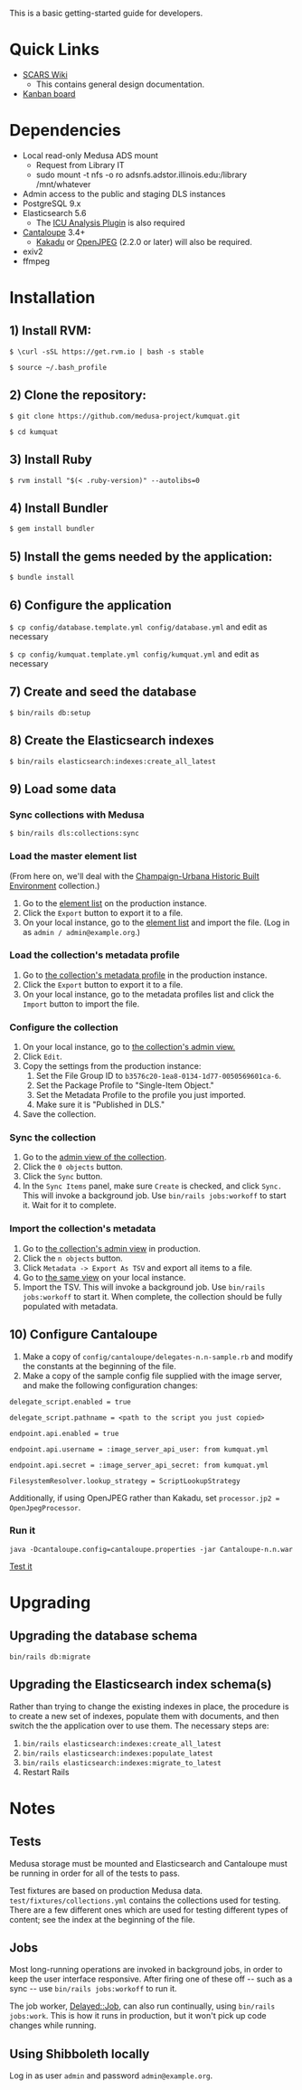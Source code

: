 This is a basic getting-started guide for developers.

# Quick Links

* [SCARS Wiki](https://wiki.illinois.edu/wiki/pages/viewpage.action?spaceKey=scrs&title=Medusa+DLS)
    * This contains general design documentation.
* [Kanban board](https://bugs.library.illinois.edu/secure/RapidBoard.jspa?rapidView=20062)

# Dependencies

* Local read-only Medusa ADS mount
    * Request from Library IT
    * sudo mount -t nfs -o ro adsnfs.adstor.illinois.edu:/library /mnt/whatever
* Admin access to the public and staging DLS instances
* PostgreSQL 9.x
* Elasticsearch 5.6
    * The [ICU Analysis Plugin](https://www.elastic.co/guide/en/elasticsearch/plugins/current/analysis-icu.html)
      is also required
* [Cantaloupe](https://medusa-project.github.io/cantaloupe/) 3.4+
    * [Kakadu](http://kakadusoftware.com/downloads/) or
      [OpenJPEG](http://www.openjpeg.org) (2.2.0 or later) will also be
      required.
* exiv2
* ffmpeg

# Installation

## 1) Install RVM:

`$ \curl -sSL https://get.rvm.io | bash -s stable`

`$ source ~/.bash_profile`

## 2) Clone the repository:

`$ git clone https://github.com/medusa-project/kumquat.git`

`$ cd kumquat`

## 3) Install Ruby

`$ rvm install "$(< .ruby-version)" --autolibs=0`

## 4) Install Bundler

`$ gem install bundler`

## 5) Install the gems needed by the application:

`$ bundle install`

## 6) Configure the application

`$ cp config/database.template.yml config/database.yml` and edit as necessary

`$ cp config/kumquat.template.yml config/kumquat.yml` and edit as necessary

## 7) Create and seed the database

`$ bin/rails db:setup`

## 8) Create the Elasticsearch indexes

`$ bin/rails elasticsearch:indexes:create_all_latest`

## 9) Load some data

### Sync collections with Medusa

`$ bin/rails dls:collections:sync`

### Load the master element list

(From here on, we'll deal with the
[Champaign-Urbana Historic Built Environment](https://digital.library.illinois.edu/collections/81180450-e3fb-012f-c5b6-0019b9e633c5-2)
collection.)

1. Go to the [element list](https://digital.library.illinois.edu/admin/elements)
   on the production instance.
2. Click the `Export` button to export it to a file.
3. On your local instance, go to the
   [element list](http://localhost:3000/admin/elements) and import the file.
   (Log in as `admin / admin@example.org`.)

### Load the collection's metadata profile

1. Go to
   [the collection's metadata profile](https://digital.library.illinois.edu/admin/metadata-profiles/12)
   in the production instance.
2. Click the `Export` button to export it to a file.
3. On your local instance, go to the metadata profiles list and click the 
   `Import` button to import the file.

### Configure the collection

1. On your local instance, go to
   [the collection's admin view.](http:localhost/admin/collections/81180450-e3fb-012f-c5b6-0019b9e633c5-2)
2. Click `Edit`.
3. Copy the settings from the production instance:
    1. Set the File Group ID to `b3576c20-1ea8-0134-1d77-0050569601ca-6`.
    2. Set the Package Profile to "Single-Item Object."
    3. Set the Metadata Profile to the profile you just imported.
    4. Make sure it is "Published in DLS."
4. Save the collection.

### Sync the collection

1. Go to the
   [admin view of the collection](http://localhost:3000/admin/collections/81180450-e3fb-012f-c5b6-0019b9e633c5-2).
2. Click the `0 objects` button.
3. Click the `Sync` button.
4. In the `Sync Items` panel, make sure `Create` is checked, and click `Sync.`
   This will invoke a background job. Use `bin/rails jobs:workoff` to
   start it. Wait for it to complete.

### Import the collection's metadata

1. Go to
   [the collection's admin view](https://digital.library.illinois.edu/admin/collections/81180450-e3fb-012f-c5b6-0019b9e633c5-2)
   in production.
2. Click the `n objects` button.
3. Click `Metadata -> Export As TSV` and export all items to a file.
4. Go to
   [the same view](http://localhost:3000/admin/collections/81180450-e3fb-012f-c5b6-0019b9e633c5-2)
   on your local instance.
5. Import the TSV. This will invoke a background job. Use
   `bin/rails jobs:workoff` to start it. When complete, the collection
   should be fully populated with metadata.

## 10) Configure Cantaloupe

1. Make a copy of `config/cantaloupe/delegates-n.n-sample.rb` and modify the
   constants at the beginning of the file.
2. Make a copy of the sample config file supplied with the image server, and
   make the following configuration changes:

`delegate_script.enabled = true`

`delegate_script.pathname = <path to the script you just copied>`

`endpoint.api.enabled = true`

`endpoint.api.username = :image_server_api_user: from kumquat.yml`

`endpoint.api.secret = :image_server_api_secret: from kumquat.yml`

`FilesystemResolver.lookup_strategy = ScriptLookupStrategy`

Additionally, if using OpenJPEG rather than Kakadu, set
`processor.jp2 = OpenJpegProcessor`.

### Run it

`java -Dcantaloupe.config=cantaloupe.properties -jar Cantaloupe-n.n.war`

[Test it](http://localhost:8182/iiif/2/7b7e08f0-0b13-0134-1d55-0050569601ca-a/full/500,/0/default.jpg)

# Upgrading

## Upgrading the database schema

`bin/rails db:migrate`

## Upgrading the Elasticsearch index schema(s)

Rather than trying to change the existing indexes in place, the procedure is to
create a new set of indexes, populate them with documents, and then switch the
the application over to use them. The necessary steps are:

1. `bin/rails elasticsearch:indexes:create_all_latest`
2. `bin/rails elasticsearch:indexes:populate_latest`
3. `bin/rails elasticsearch:indexes:migrate_to_latest`
4. Restart Rails

# Notes

## Tests

Medusa storage must be mounted and Elasticsearch and Cantaloupe must be running
in order for all of the tests to pass.

Test fixtures are based on production Medusa data.
`test/fixtures/collections.yml` contains the collections used for testing.
There are a few different ones which are used for testing different types of
content; see the index at the beginning of the file.

## Jobs

Most long-running operations are invoked in background jobs, in order to keep
the user interface responsive. After firing one of these off -- such as a sync
-- use `bin/rails jobs:workoff` to run it.

The job worker, [Delayed::Job](https://github.com/collectiveidea/delayed_job/),
can also run continually, using `bin/rails jobs:work`. This is how it runs in
production, but it won't pick up code changes while running.

## Using Shibboleth locally

Log in as user `admin` and password `admin@example.org`.
